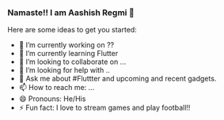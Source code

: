 ### Namaste!! I am Aashish Regmi 👋



Here are some ideas to get you started:

- 🔭 I’m currently working on ??
- 🌱 I’m currently learning Flutter
- 👯 I’m looking to collaborate on ...
- 🤔 I’m looking for help with ..
- 💬 Ask me about #Fluttter and upcoming and recent gadgets.
- 📫 How to reach me: ...
- 😄 Pronouns: He/His
- ⚡ Fun fact: I love to stream games and play football!!

